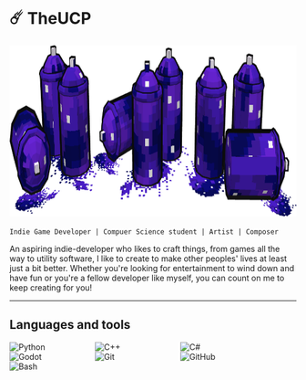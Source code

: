 # ☄️ TheUCP

<p align="center">
  <img src="spray can.png" alt="banner image" width="" height="300">
</p>

``Indie Game Developer | Compuer Science student | Artist | Composer``

An aspiring indie-developer who likes to craft things, from games all the way to utility software, I like to create to make other peoples' lives at least just a bit better. Whether you're looking for entertainment to wind down and have fun or you're a fellow developer like myself, you can count on me to keep creating for you!



---

## Languages and tools




<img align="left" alt="Python" width="90px" style="padding-right:60px;" src="https://cdn.jsdelivr.net/gh/devicons/devicon/icons/python/python-plain.svg" />

<img align="left" alt="C++" width="90px" style="padding-right:60px;" src="https://cdn.jsdelivr.net/gh/devicons/devicon/icons/cplusplus/cplusplus-original.svg" />

<img align="left" alt="C#" width="90px" style="padding-right:60px;" src="https://cdn.jsdelivr.net/gh/devicons/devicon@latest/icons/csharp/csharp-original.svg" />

<img align="left" alt="Godot" width="90px" style="padding-right:60px;" src="https://cdn.jsdelivr.net/gh/devicons/devicon@latest/icons/godot/godot-original.svg" />

<img align="left" alt="Git" width="90px" style="padding-right:60px;" src="https://cdn.jsdelivr.net/gh/devicons/devicon@latest/icons/git/git-original.svg" />

<img align="left" alt="GitHub" width="90px" style="padding-right:60px;" src="https://cdn.jsdelivr.net/gh/devicons/devicon/icons/github/github-original.svg" />

<img align="left" alt="Bash" width="90px" style="padding-right:60px;" src="https://cdn.jsdelivr.net/gh/devicons/devicon/icons/bash/bash-original.svg" />



<br />
